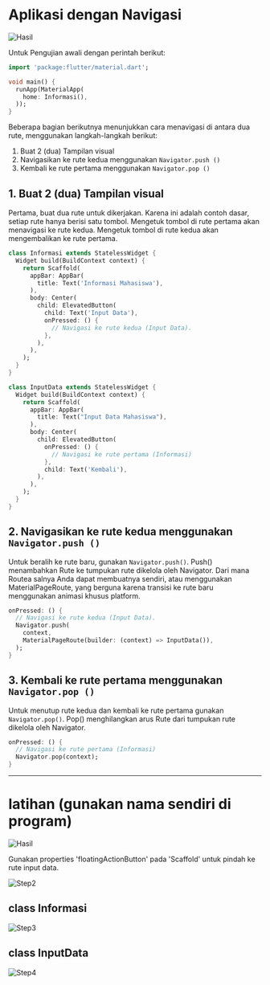 # Aplikasi dengan Navigasi

![Hasil](/nav-flutter.gif)

Untuk Pengujian awali dengan perintah berikut:

```dart
import 'package:flutter/material.dart';

void main() {
  runApp(MaterialApp(
    home: Informasi(),
  ));
}
```

Beberapa bagian berikutnya menunjukkan cara menavigasi di antara dua rute, menggunakan langkah-langkah berikut:

1. Buat 2 (dua) Tampilan visual
1. Navigasikan ke rute kedua menggunakan `Navigator.push ()`
1. Kembali ke rute pertama menggunakan `Navigator.pop ()`


## 1. Buat 2 (dua) Tampilan visual

Pertama, buat dua rute untuk dikerjakan. Karena ini adalah contoh dasar, setiap rute hanya berisi satu tombol. Mengetuk tombol di rute pertama akan menavigasi ke rute kedua. Mengetuk tombol di rute kedua akan mengembalikan ke rute pertama.

```dart
class Informasi extends StatelessWidget {
  Widget build(BuildContext context) {
    return Scaffold(
      appBar: AppBar(
        title: Text('Informasi Mahasiswa'),
      ),
      body: Center(
        child: ElevatedButton(
          child: Text('Input Data'),
          onPressed: () {
            // Navigasi ke rute kedua (Input Data).
          },
        ),
      ),
    );
  }
}

class InputData extends StatelessWidget {
  Widget build(BuildContext context) {
    return Scaffold(
      appBar: AppBar(
        title: Text("Input Data Mahasiswa"),
      ),
      body: Center(
        child: ElevatedButton(
          onPressed: () {
            // Navigasi ke rute pertama (Informasi)
          },
          child: Text('Kembali'),
        ),
      ),
    );
  }
}

```

## 2. Navigasikan ke rute kedua menggunakan `Navigator.push ()`

Untuk beralih ke rute baru, gunakan `Navigator.push()`. Push() menambahkan Rute ke tumpukan rute dikelola oleh Navigator. Dari mana Routea salnya Anda dapat membuatnya sendiri, atau menggunakan  MaterialPageRoute, yang berguna karena transisi ke rute baru menggunakan animasi khusus platform.


```dart
onPressed: () {
  // Navigasi ke rute kedua (Input Data).
  Navigator.push(
    context,
    MaterialPageRoute(builder: (context) => InputData()),  
  );
}
```

## 3. Kembali ke rute pertama menggunakan `Navigator.pop ()`

Untuk menutup rute kedua dan kembali ke rute pertama gunakan `Navigator.pop()`. Pop()  menghilangkan arus Rute dari tumpukan rute dikelola oleh Navigator.

```dart
onPressed: () {
  // Navigasi ke rute pertama (Informasi)
  Navigator.pop(context);
}
```
<hr />

# latihan (gunakan nama sendiri di program)

![Hasil](/app-nav.gif)

Gunakan properties 'floatingActionButton' pada 'Scaffold' untuk pindah ke rute input data.

![Step2](/floatingActionButton.png)

## class Informasi

![Step3](/class-inf.png)

## class InputData

![Step4](/class-inp.png)
